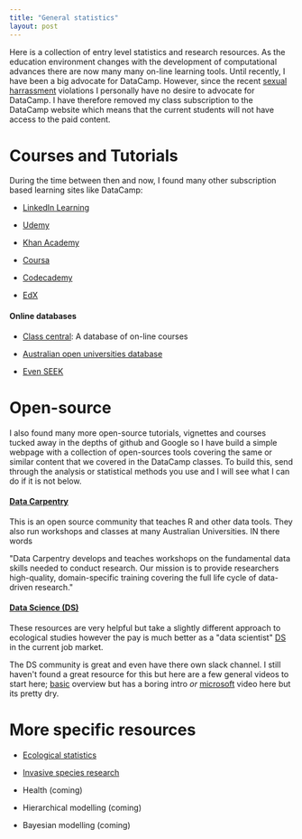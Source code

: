 ```yaml
---
title: "General statistics"
layout: post
---
```


Here is a collection of entry level statistics and research resources. As the education environment changes with the development of computational advances there are now many many on-line learning tools. Until recently, I have been a big advocate for DataCamp. However, since the recent [sexual harrassment](https://medium.com/@heathernolis/on-datacamp-aafd82f94e60/) violations I personally have no desire to advocate for DataCamp. I have therefore removed my class subscription to the DataCamp website which means that the current students will not have access to the paid content.

# Courses and Tutorials

During the time between then and now, I found many other subscription based learning sites like DataCamp:

- [LinkedIn Learning](https://www.linkedin.com/learning/)

- [Udemy](https://www.udemy.com/)

- [Khan Academy](https://www.khanacademy.org/)

- [Coursa](https://www.coursera.org/)

- [Codecademy](https://www.codecademy.com/)

- [EdX](https://www.edx.org/)

#### Online databases

- [Class central](https://www.classcentral.com/): A database of on-line courses

- [Australian open universities database](https://www.open.edu.au/online-courses/)

- [Even SEEK](https://www.seek.com.au/learning/search/courses/mode-online/)

# Open-source

I also found many more open-source tutorials, vignettes and courses tucked away in the depths of github and Google so I have build a simple webpage with a collection of open-sources tools covering the same or similar content that we covered in the DataCamp classes. To build this, send through the analysis or statistical methods you use and I will see what I can do if it is not below.

#### [Data Carpentry](https://datacarpentry.org/)

This is an open source community that teaches R and other data tools. They also run workshops and classes at many Australian Universities. IN there words

"Data Carpentry develops and teaches workshops on the fundamental data skills needed to conduct research. Our mission is to provide researchers high-quality, domain-specific training covering the full life cycle of data-driven research."

#### [Data Science (DS)](https://www.rfordatasci.com/)

These resources are very helpful but take a slightly different approach to ecological studies however the pay is much better as a "data scientist" [DS](https://www.rfordatasci.com/) in the current job market.

The DS community is great and even have there own slack channel. I still haven't found a great resource for this but here are a few general videos to start here; [basic](https://www.youtube.com/watch?v=poQ61RZKzwE) overview but has a boring intro *or*  [microsoft](https://www.youtube.com/watch?v=gNV9EqwXCpw) video here but its pretty dry.

# More specific resources

- [Ecological statistics](https://davan690.github.io/2019-04-27-Ecological-statistics/)

- [Invasive species research](https://davan690.github.io/2019-04-30-Invasive-species-modeling/)

- Health (coming)

- Hierarchical modelling (coming)

- Bayesian modelling (coming)